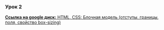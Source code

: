### Урок 2

[**Cсылка на google диск:** HTML, CSS: Блочная модель (отступы, границы, поля, свойство box-sizing)](https://drive.google.com/drive/u/0/folders/19iXJrk05xRCT-eQtd59lLmnH3781_0aj)

